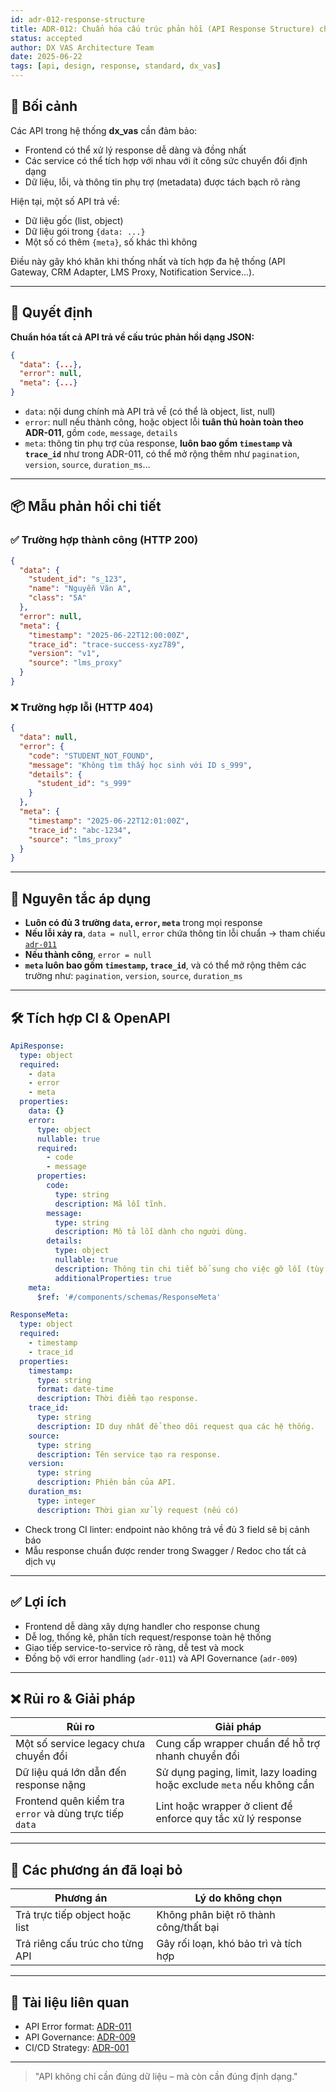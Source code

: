 ```yaml
---
id: adr-012-response-structure
title: ADR-012: Chuẩn hóa cấu trúc phản hồi (API Response Structure) cho hệ thống dx_vas
status: accepted
author: DX VAS Architecture Team
date: 2025-06-22
tags: [api, design, response, standard, dx_vas]
---
```


## 📌 Bối cảnh

Các API trong hệ thống **dx\_vas** cần đảm bảo:

* Frontend có thể xử lý response dễ dàng và đồng nhất
* Các service có thể tích hợp với nhau với ít công sức chuyển đổi định dạng
* Dữ liệu, lỗi, và thông tin phụ trợ (metadata) được tách bạch rõ ràng

Hiện tại, một số API trả về:

* Dữ liệu gốc (list, object)
* Dữ liệu gói trong `{data: ...}`
* Một số có thêm `{meta}`, số khác thì không

Điều này gây khó khăn khi thống nhất và tích hợp đa hệ thống (API Gateway, CRM Adapter, LMS Proxy, Notification Service...).

---

## 🧠 Quyết định

**Chuẩn hóa tất cả API trả về cấu trúc phản hồi dạng JSON:**

```json
{
  "data": {...},
  "error": null,
  "meta": {...}
}
```

* `data`: nội dung chính mà API trả về (có thể là object, list, null)
* `error`: null nếu thành công, hoặc object lỗi **tuân thủ hoàn toàn theo ADR-011**, gồm `code`, `message`, `details`
* `meta`: thông tin phụ trợ của response, **luôn bao gồm `timestamp` và `trace_id`** như trong ADR-011, có thể mở rộng thêm như `pagination`, `version`, `source`, `duration_ms`...

---

## 📦 Mẫu phản hồi chi tiết

### ✅ Trường hợp thành công (HTTP 200)

```json
{
  "data": {
    "student_id": "s_123",
    "name": "Nguyễn Văn A",
    "class": "5A"
  },
  "error": null,
  "meta": {
    "timestamp": "2025-06-22T12:00:00Z",
    "trace_id": "trace-success-xyz789",
    "version": "v1",
    "source": "lms_proxy"
  }
}
```

### ❌ Trường hợp lỗi (HTTP 404)

```json
{
  "data": null,
  "error": {
    "code": "STUDENT_NOT_FOUND",
    "message": "Không tìm thấy học sinh với ID s_999",
    "details": {
      "student_id": "s_999"
    }
  },
  "meta": {
    "timestamp": "2025-06-22T12:01:00Z",
    "trace_id": "abc-1234",
    "source": "lms_proxy"
  }
}
```

---

## 🔧 Nguyên tắc áp dụng

* **Luôn có đủ 3 trường `data`, `error`, `meta`** trong mọi response
* **Nếu lỗi xảy ra**, `data = null`, `error` chứa thông tin lỗi chuẩn → tham chiếu [`adr-011`](./adr-011-api-error-format.md)
* **Nếu thành công**, `error = null`
* **`meta` luôn bao gồm `timestamp`, `trace_id`**, và có thể mở rộng thêm các trường như: `pagination`, `version`, `source`, `duration_ms`

---

## 🛠 Tích hợp CI & OpenAPI

```yaml
ApiResponse:
  type: object
  required:
    - data
    - error
    - meta
  properties:
    data: {}
    error:
      type: object
      nullable: true
      required:
        - code
        - message
      properties:
        code:
          type: string
          description: Mã lỗi tĩnh.
        message:
          type: string
          description: Mô tả lỗi dành cho người dùng.
        details:
          type: object
          nullable: true
          description: Thông tin chi tiết bổ sung cho việc gỡ lỗi (tùy chọn).
          additionalProperties: true
    meta:
      $ref: '#/components/schemas/ResponseMeta'

ResponseMeta:
  type: object
  required:
    - timestamp
    - trace_id
  properties:
    timestamp:
      type: string
      format: date-time
      description: Thời điểm tạo response.
    trace_id:
      type: string
      description: ID duy nhất để theo dõi request qua các hệ thống.
    source:
      type: string
      description: Tên service tạo ra response.
    version:
      type: string
      description: Phiên bản của API.
    duration_ms:
      type: integer
      description: Thời gian xử lý request (nếu có)
```

* Check trong CI linter: endpoint nào không trả về đủ 3 field sẽ bị cảnh báo
* Mẫu response chuẩn được render trong Swagger / Redoc cho tất cả dịch vụ

---

## ✅ Lợi ích

* Frontend dễ dàng xây dựng handler cho response chung
* Dễ log, thống kê, phân tích request/response toàn hệ thống
* Giao tiếp service-to-service rõ ràng, dễ test và mock
* Đồng bộ với error handling (`adr-011`) và API Governance (`adr-009`)

---

## ❌ Rủi ro & Giải pháp

| Rủi ro                                                  | Giải pháp                                                             |
| ------------------------------------------------------- | --------------------------------------------------------------------- |
| Một số service legacy chưa chuyển đổi                   | Cung cấp wrapper chuẩn để hỗ trợ nhanh chuyển đổi                     |
| Dữ liệu quá lớn dẫn đến response nặng                   | Sử dụng paging, limit, lazy loading hoặc exclude `meta` nếu không cần |
| Frontend quên kiểm tra `error` và dùng trực tiếp `data` | Lint hoặc wrapper ở client để enforce quy tắc xử lý response          |

---

## 🔄 Các phương án đã loại bỏ

| Phương án                       | Lý do không chọn                       |
| ------------------------------- | -------------------------------------- |
| Trả trực tiếp object hoặc list  | Không phân biệt rõ thành công/thất bại |
| Trả riêng cấu trúc cho từng API | Gây rối loạn, khó bảo trì và tích hợp  |

---

## 📎 Tài liệu liên quan

* API Error format: [ADR-011](./adr-011-api-error-format.md)
* API Governance: [ADR-009](./adr-009-api-governance.md)
* CI/CD Strategy: [ADR-001](./adr-001-ci-cd.md)

---

> "API không chỉ cần đúng dữ liệu – mà còn cần đúng định dạng."
